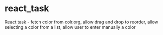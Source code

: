 # react_task
React task - fetch color from colr.org, allow drag and drop to reorder, allow selecting a color from a list, allow user to enter manually a color
